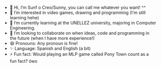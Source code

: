 - 👋 Hi, I’m Sunf o Creo/Sunny, you can call me whatever you want! ^^
- 👀 I’m interested in video games, drawing and programming (I'm still learning hehe)
- 🌱 I’m currently learning at the UNELLEZ university, majoring in Computer Engineering.
- 💞️ I’m looking to collaborate on when ideas, code and programming in the future (when I have more experience!)
- 😄 Pronouns: Any pronoun is fine!
- ✨ Language: Spanish and English (a bit)
- ⚡ Fun fact: Would playing an MLP game called Pony Town count as a fun fact? ówo

<!---
Sunfnyz/Sunfnyz is a ✨ special ✨ repository because its `README.md` (this file) appears on your GitHub profile.
You can click the Preview link to take a look at your changes.
--->
